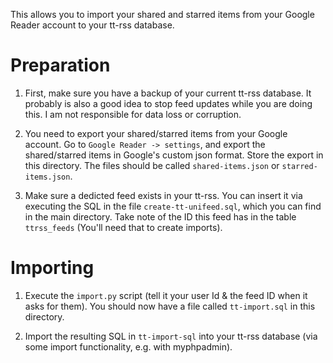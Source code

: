 This allows you to import your shared and starred items from your Google Reader account to your tt-rss database.

# Preparation

1. First, make sure you have a backup of your current tt-rss database.
It probably is also a good idea to stop feed updates while you
are doing this. I am not responsible for data loss or corruption.

2. You need to export your shared/starred items from your Google account.
Go to `Google Reader -> settings`, and export the shared/starred items in Google's 
custom json format. Store the export in this directory. The files should be 
called `shared-items.json` or `starred-items.json`.

3. Make sure a dedicted feed exists in your tt-rss. You can insert it via executing 
the SQL in the file `create-tt-unifeed.sql`, which you can find in the 
main directory. Take note of the ID this feed has in the table `ttrss_feeds`
(You'll need that to create imports).

# Importing

1. Execute the `import.py` script (tell it your user Id & the feed ID when
it asks for them). You should now have a file called `tt-import.sql` in this directory.

2. Import the resulting SQL in `tt-import-sql` into your tt-rss database
(via some import functionality, e.g. with myphpadmin).
